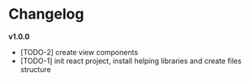 # Changelog

**v1.0.0**
* [TODO-2] create view components
* [TODO-1] init react project, install helping libraries and create files structure
